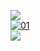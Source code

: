<a><img src='https://i.imgur.com/LyHic3i.gif'/></a>                       
  <a href="https://ibb.co/N6NMDtn"><img src="https://telegra.ph/file/fbb916db221d317cb8c44.jpg" alt="01" border="0" /></a>     
<a><img src='https://i.imgur.com/LyHic3i.gif'/></a>
